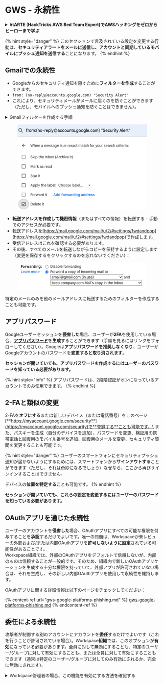 # GWS - 永続性

<details>

<summary><strong>htARTE (HackTricks AWS Red Team Expert)でAWSハッキングをゼロからヒーローまで学ぶ</strong></summary>

HackTricksをサポートする他の方法:

* **HackTricksにあなたの会社を広告掲載したい場合**や**HackTricksをPDFでダウンロードしたい場合**は、[**サブスクリプションプラン**](https://github.com/sponsors/carlospolop)をチェックしてください。
* [**公式PEASS & HackTricksグッズ**](https://peass.creator-spring.com)を入手する
* [**PEASSファミリー**](https://opensea.io/collection/the-peass-family)を発見する。これは独占的な[**NFTs**](https://opensea.io/collection/the-peass-family)のコレクションです。
* 💬 [**Discordグループ**](https://discord.gg/hRep4RUj7f)や[**テレグラムグループ**](https://t.me/peass)に**参加する**か、**Twitter** 🐦 [**@carlospolopm**](https://twitter.com/carlospolopm)を**フォローする**。
* **HackTricks**と[**HackTricks Cloud**](https://github.com/carlospolop/hacktricks-cloud)のgithubリポジトリにPRを提出して、あなたのハッキングのコツを共有する。

</details>

{% hint style="danger" %}
このセクションで言及されている設定を変更する行動は、**セキュリティアラートをメールに送信し、アカウントと同期しているモバイルにプッシュ通知を送信する**ことになります。
{% endhint %}

## **Gmailでの永続性**

* Googleからのセキュリティ通知を隠すために**フィルターを作成**することができます。
* `from: (no-reply@accounts.google.com) "Security Alert"`
* これにより、セキュリティメールがメールに届くのを防ぐことができます（ただし、モバイルへのプッシュ通知を防ぐことはできません）。

<details>

<summary>Gmailフィルターを作成する手順</summary>

（[**こちら**](https://support.google.com/mail/answer/6579)からの指示）

1. [Gmail](https://mail.google.com/)を開きます。
2. 上部の検索ボックスで、検索オプションを表示 ![photos tune](https://lh3.googleusercontent.com/cD6YR_YvqXqNKxrWn2NAWkV6tjJtg8vfvqijKT1_9zVCrl2sAx9jROKhLqiHo2ZDYTE=w36) をクリックします。
3. 検索条件を入力します。検索が正しく機能しているか確認するには、**検索**をクリックして表示されるメールを確認します。
4. 検索ウィンドウの下部で、**フィルターを作成**をクリックします。
5. フィルターで行いたい操作を選択します。
6. **フィルターを作成**をクリックします。

現在のフィルターを確認する（削除する）には、[https://mail.google.com/mail/u/0/#settings/filters](https://mail.google.com/mail/u/0/#settings/filters)をチェックしてください。

</details>

<figure><img src="../../.gitbook/assets/image (142).png" alt=""><figcaption></figcaption></figure>

* **転送アドレスを作成して機密情報**（またはすべての情報）を転送する - 手動でのアクセスが必要です。
* 転送アドレスを[https://mail.google.com/mail/u/2/#settings/fwdandpop](https://mail.google.com/mail/u/2/#settings/fwdandpop)で作成します。
* 受信アドレスはこれを確認する必要があります。
* その後、すべてのメールを転送しながらコピーを保持するように設定します（変更を保存するをクリックするのを忘れないでください）：

<figure><img src="../../.gitbook/assets/image (143).png" alt=""><figcaption></figcaption></figure>

特定のメールのみを他のメールアドレスに転送するためのフィルターを作成することも可能です。

## アプリパスワード

Googleユーザーセッションを**侵害した**場合、ユーザーが**2FA**を使用している場合、[**アプリパスワード**](https://support.google.com/accounts/answer/185833?hl=en)を**生成**することができます（手順を見るにはリンクをフォローしてください）。Googleは**アプリパスワードを推奨しなくなり**、ユーザーがGoogleアカウントのパスワードを**変更すると取り消されます**。

**セッションが開いていても、アプリパスワードを作成するにはユーザーのパスワードを知っている必要があります。**

{% hint style="info" %}
アプリパスワードは、2段階認証がオンになっているアカウントでのみ使用できます。
{% endhint %}

## 2-FAと類似の変更

2-FAを**オフにする**または新しいデバイス（または電話番号）をこのページ[**https://myaccount.google.com/security**](https://myaccount.google.com/security)で**登録する**ことも可能です。\
また、パスキーを生成（自分のデバイスを追加）、パスワードを変更、検証用の携帯電話と回復用のモバイル番号を追加、回復用のメールを変更、セキュリティ質問を変更することも可能です。

{% hint style="danger" %}
ユーザーのスマートフォンにセキュリティプッシュ通知が届かないようにするためには、スマートフォンから**サインアウトする**ことができます（ただし、それは奇妙になるでしょう）なぜなら、ここから再びサインインすることはできません。

デバイスの**位置を特定する**ことも可能です。
{% endhint %}

**セッションが開いていても、これらの設定を変更するにはユーザーのパスワードを知っている必要があります。**

## OAuthアプリを通じた永続性

ユーザーのアカウントを**侵害した**場合、OAuthアプリにすべての可能な権限を付与することを**承認**するだけでよいです。唯一の問題は、Workspaceが未レビューの外部および/または内部OAuthアプリを**許可しないように設定**されている可能性があることです。\
Workspace組織では、外部のOAuthアプリをデフォルトで信頼しないが、内部のものは信頼することが一般的です。そのため、組織内で新しいOAuthアプリケーションを生成する十分な権限を持っていて、外部アプリが許可されていない場合は、それを生成し、その新しい内部OAuthアプリを使用して永続性を維持します。

OAuthアプリに関する詳細情報は以下のページをチェックしてください：

{% content-ref url="gws-google-platforms-phishing.md" %}
[gws-google-platforms-phishing.md](gws-google-platforms-phishing.md)
{% endcontent-ref %}

## 委任による永続性

攻撃者が制御する別のアカウントにアカウントを**委任**するだけでよいです（これを行うことが許可されている場合）。Workspace**組織**では、このオプションが**有効**になっている必要があります。全員に対して無効にすることも、特定のユーザー/グループに対して有効にすることも、または全員に対して有効にすることもできます（通常は特定のユーザー/グループに対してのみ有効にされるか、完全に無効にされます）。

<details>

<summary>Workspace管理者の場合、この機能を有効にする方法を確認する</summary>

（[ドキュメントからの情報](https://support.google.com/a/answer/7223765)）

組織の管理者として（例えば、あなたの職場や学校で）、ユーザーが自分のGmailアカウントへのアクセスを委任できるかどうかを制御します。すべてのユーザーにアカウント委任のオプションを許可することも、特定の部門の人々にのみ設定を許可することもできます。例えば、以下のようにします：

* Gmailアカウントに管理アシスタントを委任として追加し、彼らにあなたに代わってメールを読んだり送信したりさせる。
* グループ（例えば、あなたの営業部門）をGroupsに委任として追加し、全員に1つのGmailアカウントへのアクセスを与える。

ユーザーは、ドメインまたは組織単位に関係なく、同じ組織内の別のユーザーにのみアクセスを委任できます。

### 委任の制限と制約

* **ユーザーに自分のメールボックスへのアクセスをGoogleグループに付与することを許可する**オプション：このオプションを使用するには、委任されたアカウントのOUと各グループメンバーのOUで有効にする必要があります。このオプションが有効になっていないOUに属するグループメンバーは、委任されたアカウントにアクセスできません。
* 通常の使用では、40人の委任ユーザーが同時にGmailアカウントにアクセスできます。委任者の1人以上が平均以上の使用をすると、この数が減る可能性があります。
* Gmailに頻繁にアクセスするAPIやブラウザ拡張機能などの自動化されたプロセスも、同時にアカウントにアクセスできる委任者の数を減らす可能性があります。
* 単一のGmailアカウントは最大1,000人のユニークな委任者をサポートします。Groupsのグループは、制限に対して1人の委任者としてカウントされます。
* 委任はGmailアカウントの制限を増やすものではありません。委任ユーザーを持つGmailアカウントは、標準のGmailアカウントの制限とポリシーを持っています。詳細については、[Gmailの制限とポリシー](https://support.google.com/a/topic/28609)を訪問してください。

### ステップ1: ユーザーのGmail委任をオンにする

**始める前に：** 特定のユーザーに設定を適用するには、彼らのアカウントを[組織単位](https://support.google.com/a/topic/1227584)に入れておきます。

1. [Google管理コンソール](https://admin.google.com/)に[サインイン](https://admin.google.com/)します。

CarlosPolop@gmail.comの現在のアカウントではなく、_管理者アカウント_を使用してサインインします
2. 管理コンソールで、メニュー ![](https://storage.googleapis.com/support-kms-prod/JxKYG9DqcsormHflJJ8Z8bHuyVI5YheC0lAp)![そして](https://storage.googleapis.com/support-kms-prod/Th2Tx0uwPMOhsMPn7nRXMUo3vs6J0pto2DTn)![](https://storage.googleapis.com/support-kms-prod/ocGtUSENh4QebLpvZcmLcNRZyaTBcolMRSyl) **アプリ**![そして](https://storage.googleapis.com/support-kms-prod/Th2Tx0uwPMOhsMPn7nRXMUo3vs6J0pto2DTn)**Google Workspace**![そして](https://storage.googleapis.com/support-kms-prod/Th2Tx0uwPMOhsMPn7nRXMUo3vs6J0pto2DTn)**Gmail**![そして](https://storage.googleapis.com/support-kms-prod/Th2Tx0uwPMOhsMPn7nRXMUo3vs6J0pto2DTn)**ユーザー設定**に進みます。
3. 設定を全員に適用するには、最上位の組織単位を選択したままにします。それ以外の場合は、子[組織単位](https://support.google.com/a/topic/1227584)を選択します。
4. **メール委任**をクリックします。
5. **ユーザーに自分のメールボックスへのアクセスをドメイン内の他のユーザーに委任することを許可する**ボックスをチェックします。
6. （オプション）ユーザーが委任者が自分のアカウントから送信したメッセージに含まれる送信者情報を指定できるようにするには、**ユーザーにこの設定をカスタマイズすることを許可する**ボックスをチェックします。
7. 委任者によって送信されたメッセージに含まれるデフォルトの送信者情報のオプションを選択します：
* **メールの所有者とメールを送信した委任者を表示する**—メッセージにはGmailアカウントの所有者と委任者のメールアドレスが含まれます。
* **アカウントの所有者のみを表示する**—メッセージにはGmailアカウントの所有者のメールアドレスのみが含まれます。委任者のメールアドレ

